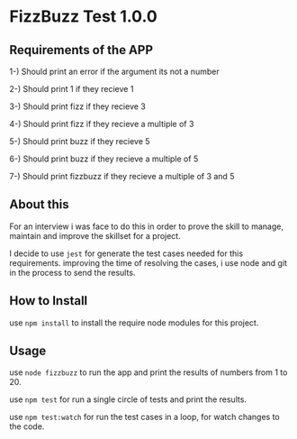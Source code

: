 # FizzBuzz Test 1.0.0

## Requirements of the APP
1-) Should print an error if the argument its not a number

2-) Should print 1 if they recieve 1

3-) Should print fizz if they recieve 3

4-) Should print fizz if they recieve a multiple of 3

5-) Should print buzz if they recieve 5

6-) Should print buzz if they recieve a multiple of 5

7-) Should print fizzbuzz if they recieve a multiple of 3 and 5

## About this
For an interview i was face to do this in order to prove the skill to manage, maintain and improve the skillset for a project.  

I decide to use `jest` for generate the test cases needed for this requirements. improving the time of resolving the cases, i use node and git in the process to send the results.

## How to Install
use `npm install`  to install the require node modules for this project.

## Usage
use `node fizzbuzz` to run the app and print the results of numbers from 1 to 20.

use `npm test` for run a single circle of tests and print the results.

use `npm test:watch` for run the test cases in a loop, for watch changes to the code.

